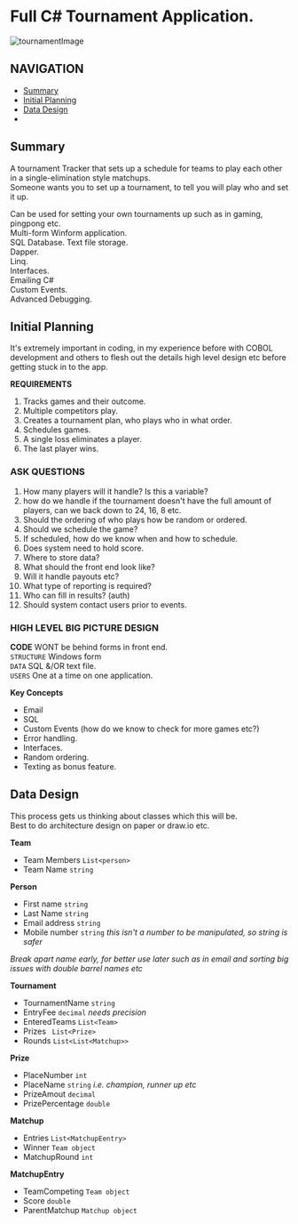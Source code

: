 # Full C# Tournament Application.   
  

![tournamentImage](https://cdn.vox-cdn.com/thumbor/gYycEEBQahKMcA2CeglZbYjtw54=/1400x0/filters:no_upscale()/cdn.vox-cdn.com/uploads/chorus_asset/file/11519241/bracket_board.jpg)  
  
## NAVIGATION 
- [Summary](#Summary)
- [Initial Planning](#Initial-Planning)
- [Data Design](#Data-Design)
- [](#)
    
  

## Summary 
  
A tournament Tracker that sets up a schedule for teams to play each other in a single-elimination style matchups.   
Someone wants you to set up a tournament, to tell you will play who and set it up.  
  
Can be used for setting your own tournaments up such as in gaming, pingpong etc.   
Multi-form Winform application.  
SQL Database. 
Text file storage.  
Dapper.  
Linq.  
Interfaces.   
Emailing C#  
Custom Events.  
Advanced Debugging.  
  
## Initial Planning
  
It's extremely important in coding, in my experience before with COBOL development and others to flesh out the details high level design etc before getting stuck in to the app.   

**REQUIREMENTS** 
  
1. Tracks games and their outcome.  
2. Multiple competitors play.  
3. Creates a tournament plan, who plays who in what order.   
4. Schedules games.  
5. A single loss eliminates a player.  
6. The last player wins.  
  
### ASK QUESTIONS  
  
1. How many players will it handle? Is this a variable?  
2. how do we handle if the tournament doesn't have the full amount of players, can we back down to 24, 16, 8 etc.  
3. Should the ordering of who plays how be random or ordered.  
4. Should we schedule the game?   
5. If scheduled, how do we know when and how to schedule.  
6. Does system need to hold score.  
7. Where to store data?   
8. What should the front end look like?  
9. Will it handle payouts etc? 
10. What type of reporting is required?   
11. Who can fill in results? (auth)
12. Should system contact users prior to events.     

### HIGH LEVEL BIG PICTURE DESIGN  
  
**CODE** WONT be behind forms in front end.  
`STRUCTURE` Windows form   
`DATA` SQL &/OR text file.    
`USERS` One at a time on one application.    

**Key Concepts**   
  
- Email  
- SQL  
- Custom Events (how do we know to check for more games etc?)  
- Error handling.  
- Interfaces.  
- Random ordering.   
- Texting as bonus feature.  
  
## Data Design
  
 This process gets us thinking about classes which this will be.   
 Best to do architecture design on paper or draw.io etc.    
  
**Team**   
  
- Team Members `List<person>`
- Team Name `string`  
  

**Person**  
  
- First name `string`  
- Last Name `string`    
- Email address `string`  
- Mobile number  `string`  *this isn't a number to be manipulated, so string is safer*   
   
*Break apart name early, for better use later such as in email and sorting big issues with double barrel names etc*  
   
   
**Tournament**   
  
- TournamentName `string`  
- EntryFee `decimal` *needs precision*  
- EnteredTeams `List<Team>`    
- Prizes  ` List<Prize>`   
- Rounds `List<List<Matchup>>`  
  
**Prize**  
  
- PlaceNumber `int`  
- PlaceName  `string`  *i.e. champion, runner up etc*  
- PrizeAmout `decimal`  
- PrizePercentage  `double`   
  
**Matchup**  
  
- Entries `List<MatchupEentry>`  
- Winner `Team object`  
- MatchupRound `int`  
  
**MatchupEntry**  
  
- TeamCompeting  `Team object`  
- Score `double`  
- ParentMatchup `Matchup object`  
  


